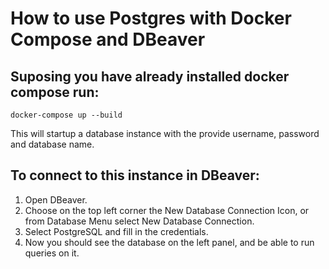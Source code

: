 # How to use Postgres with Docker Compose and DBeaver

## Suposing you have already installed docker compose run:
```
docker-compose up --build
```

This will startup a database instance with the provide username, password and database name.

## To connect to this instance in DBeaver:
1. Open DBeaver.
2. Choose on the top left corner the New Database Connection Icon, or from Database Menu select New Database Connection.
3. Select PostgreSQL and fill in the credentials.
4. Now you should see the database on the left panel, and be able to run queries on it.